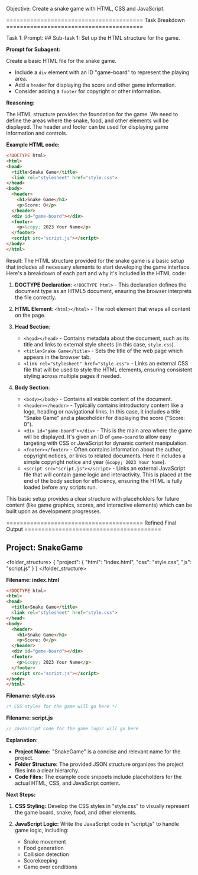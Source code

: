 Objective: Create a snake game with HTML, CSS and JavaScript.

======================================== Task Breakdown ========================================

Task 1:
Prompt: ## Sub-task 1:  Set up the HTML structure for the game.

**Prompt for Subagent:**

Create a basic HTML file for the snake game. 

*   Include a `div` element with an ID "game-board" to represent the playing area. 
*   Add a `header` for displaying the score and other game information.
*   Consider adding a `footer` for copyright or other information.

**Reasoning:**

The HTML structure provides the foundation for the game. We need to define the areas where the snake, food, and other elements will be displayed. The header and footer can be used for displaying game information and controls.

**Example HTML code:**

```html
<!DOCTYPE html>
<html>
<head>
  <title>Snake Game</title>
  <link rel="stylesheet" href="style.css">
</head>
<body>
  <header>
    <h1>Snake Game</h1>
    <p>Score: 0</p>
  </header>
  <div id="game-board"></div>
  <footer>
    <p>&copy; 2023 Your Name</p>
  </footer>
  <script src="script.js"></script>
</body>
</html>
```




Result:  The HTML structure provided for the snake game is a basic setup that includes all necessary elements to start developing the game interface. Here's a breakdown of each part and why it's included in the HTML code:

1. **DOCTYPE Declaration**: `<!DOCTYPE html>` - This declaration defines the document type as an HTML5 document, ensuring the browser interprets the file correctly.

2. **HTML Element**: `<html></html>` - The root element that wraps all content on the page.

3. **Head Section**: 
   - `<head></head>` - Contains metadata about the document, such as its title and links to external style sheets (in this case, `style.css`).
   - `<title>Snake Game</title>` - Sets the title of the web page which appears in the browser tab.
   - `<link rel="stylesheet" href="style.css">` - Links an external CSS file that will be used to style the HTML elements, ensuring consistent styling across multiple pages if needed.

4. **Body Section**: 
   - `<body></body>` - Contains all visible content of the document.
   - `<header></header>` - Typically contains introductory content like a logo, heading or navigational links. In this case, it includes a title "Snake Game" and a placeholder for displaying the score ("Score: 0").
   - `<div id="game-board"></div>` - This is the main area where the game will be displayed. It's given an ID of `game-board` to allow easy targeting with CSS or JavaScript for dynamic content manipulation.
   - `<footer></footer>` - Often contains information about the author, copyright notices, or links to related documents. Here it includes a simple copyright notice and year (`&copy; 2023 Your Name`).
   - `<script src="script.js"></script>` - Links an external JavaScript file that will contain game logic and interactivity. This is placed at the end of the body section for efficiency, ensuring the HTML is fully loaded before any scripts run.

This basic setup provides a clear structure with placeholders for future content (like game graphics, scores, and interactive elements) which can be built upon as development progresses.

======================================== Refined Final Output ========================================

## Project: SnakeGame

<folder_structure>
{
  "project": {
    "html": "index.html",
    "css": "style.css",
    "js": "script.js"
  }
}
</folder_structure>

**Filename: index.html**
```html
<!DOCTYPE html>
<html>
<head>
  <title>Snake Game</title>
  <link rel="stylesheet" href="style.css">
</head>
<body>
  <header>
    <h1>Snake Game</h1>
    <p>Score: 0</p>
  </header>
  <div id="game-board"></div>
  <footer>
    <p>&copy; 2023 Your Name</p>
  </footer>
  <script src="script.js"></script>
</body>
</html>
```

**Filename: style.css**
```css
/* CSS styles for the game will go here */
```

**Filename: script.js**
```javascript
// JavaScript code for the game logic will go here
```



**Explanation:**

* **Project Name:** "SnakeGame" is a concise and relevant name for the project.
* **Folder Structure:** The provided JSON structure organizes the project files into a clear hierarchy. 
* **Code Files:**  The example code snippets include placeholders for the actual HTML, CSS, and JavaScript content.

**Next Steps:**

1. **CSS Styling:**  Develop the CSS styles in "style.css" to visually represent the game board, snake, food, and other elements.

2. **JavaScript Logic:** Write the JavaScript code in "script.js" to handle game logic, including:
    *  Snake movement
    *  Food generation
    *  Collision detection
    *  Scorekeeping
    *  Game over conditions



